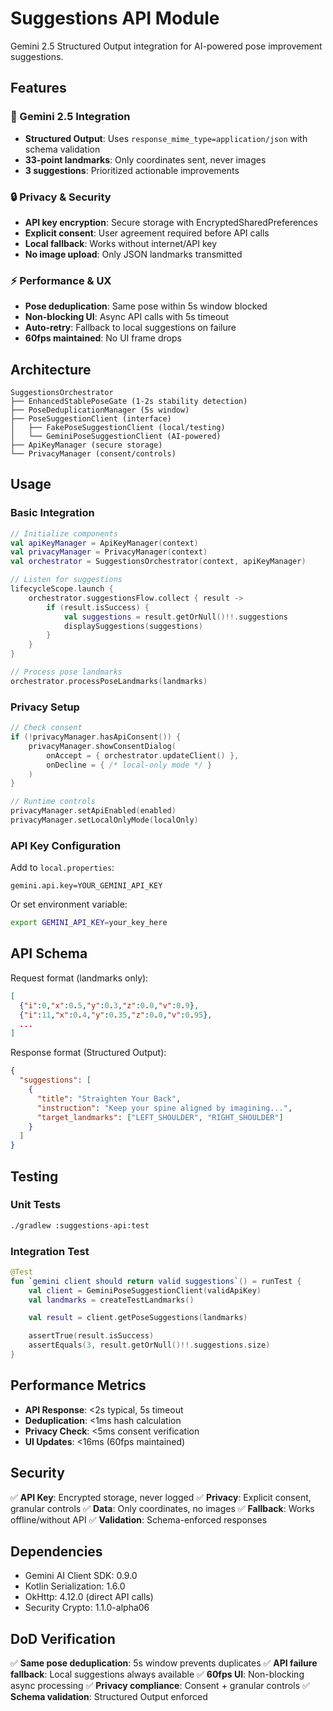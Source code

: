 # Suggestions API Module

Gemini 2.5 Structured Output integration for AI-powered pose improvement suggestions.

## Features

### 🤖 Gemini 2.5 Integration
- **Structured Output**: Uses `response_mime_type=application/json` with schema validation
- **33-point landmarks**: Only coordinates sent, never images
- **3 suggestions**: Prioritized actionable improvements

### 🔒 Privacy & Security
- **API key encryption**: Secure storage with EncryptedSharedPreferences
- **Explicit consent**: User agreement required before API calls
- **Local fallback**: Works without internet/API key
- **No image upload**: Only JSON landmarks transmitted

### ⚡ Performance & UX
- **Pose deduplication**: Same pose within 5s window blocked
- **Non-blocking UI**: Async API calls with 5s timeout
- **Auto-retry**: Fallback to local suggestions on failure
- **60fps maintained**: No UI frame drops

## Architecture

```
SuggestionsOrchestrator
├── EnhancedStablePoseGate (1-2s stability detection)
├── PoseDeduplicationManager (5s window)
├── PoseSuggestionClient (interface)
│   ├── FakePoseSuggestionClient (local/testing)
│   └── GeminiPoseSuggestionClient (AI-powered)
├── ApiKeyManager (secure storage)
└── PrivacyManager (consent/controls)
```

## Usage

### Basic Integration

```kotlin
// Initialize components
val apiKeyManager = ApiKeyManager(context)
val privacyManager = PrivacyManager(context)
val orchestrator = SuggestionsOrchestrator(context, apiKeyManager)

// Listen for suggestions
lifecycleScope.launch {
    orchestrator.suggestionsFlow.collect { result ->
        if (result.isSuccess) {
            val suggestions = result.getOrNull()!!.suggestions
            displaySuggestions(suggestions)
        }
    }
}

// Process pose landmarks
orchestrator.processPoseLandmarks(landmarks)
```

### Privacy Setup

```kotlin
// Check consent
if (!privacyManager.hasApiConsent()) {
    privacyManager.showConsentDialog(
        onAccept = { orchestrator.updateClient() },
        onDecline = { /* local-only mode */ }
    )
}

// Runtime controls
privacyManager.setApiEnabled(enabled)
privacyManager.setLocalOnlyMode(localOnly)
```

### API Key Configuration

Add to `local.properties`:
```properties
gemini.api.key=YOUR_GEMINI_API_KEY
```

Or set environment variable:
```bash
export GEMINI_API_KEY=your_key_here
```

## API Schema

Request format (landmarks only):
```json
[
  {"i":0,"x":0.5,"y":0.3,"z":0.0,"v":0.9},
  {"i":11,"x":0.4,"y":0.35,"z":0.0,"v":0.95},
  ...
]
```

Response format (Structured Output):
```json
{
  "suggestions": [
    {
      "title": "Straighten Your Back",
      "instruction": "Keep your spine aligned by imagining...",
      "target_landmarks": ["LEFT_SHOULDER", "RIGHT_SHOULDER"]
    }
  ]
}
```

## Testing

### Unit Tests
```bash
./gradlew :suggestions-api:test
```

### Integration Test
```kotlin
@Test
fun `gemini client should return valid suggestions`() = runTest {
    val client = GeminiPoseSuggestionClient(validApiKey)
    val landmarks = createTestLandmarks()

    val result = client.getPoseSuggestions(landmarks)

    assertTrue(result.isSuccess)
    assertEquals(3, result.getOrNull()!!.suggestions.size)
}
```

## Performance Metrics

- **API Response**: <2s typical, 5s timeout
- **Deduplication**: <1ms hash calculation
- **Privacy Check**: <5ms consent verification
- **UI Updates**: <16ms (60fps maintained)

## Security

✅ **API Key**: Encrypted storage, never logged
✅ **Privacy**: Explicit consent, granular controls
✅ **Data**: Only coordinates, no images
✅ **Fallback**: Works offline/without API
✅ **Validation**: Schema-enforced responses

## Dependencies

- Gemini AI Client SDK: 0.9.0
- Kotlin Serialization: 1.6.0
- OkHttp: 4.12.0 (direct API calls)
- Security Crypto: 1.1.0-alpha06

## DoD Verification

✅ **Same pose deduplication**: 5s window prevents duplicates
✅ **API failure fallback**: Local suggestions always available
✅ **60fps UI**: Non-blocking async processing
✅ **Privacy compliance**: Consent + granular controls
✅ **Schema validation**: Structured Output enforced